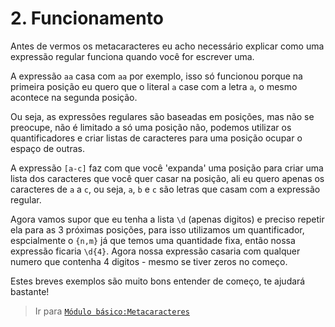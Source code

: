 # 2. Funcionamento
Antes de vermos os metacaracteres eu acho necessário explicar como uma expressão regular funciona quando você for escrever uma.

A expressão `aa` casa com `aa` por exemplo, isso só funcionou porque na primeira posição eu quero que o literal `a` case com a letra `a`, o mesmo acontece na segunda posição.

Ou seja, as expressões regulares são baseadas em posições, mas não se preocupe, não é limitado a só uma posição não, podemos utilizar os quantificadores e criar listas de caracteres para uma posição ocupar o espaço de outras.

A expressão `[a-c]` faz com que você 'expanda' uma posição para criar uma lista dos caracteres que você quer casar na posição, ali eu quero apenas os caracteres de `a` a `c`, ou seja, `a`, `b` e `c` são letras que casam com a expressão regular.

Agora vamos supor que eu tenha a lista `\d` (apenas digitos) e preciso repetir ela para as 3 próximas posições, para isso utilizamos um quantificador, espcialmente o `{n,m}` já que temos uma quantidade fixa, então nossa expressão ficaria `\d{4}`. Agora nossa expressão casaria com qualquer numero que contenha 4 digitos - mesmo se tiver zeros no começo.

Estes breves exemplos são muito bons entender de começo, te ajudará bastante!

> Ir para [`Módulo básico:Metacaracteres`](meta.md)
